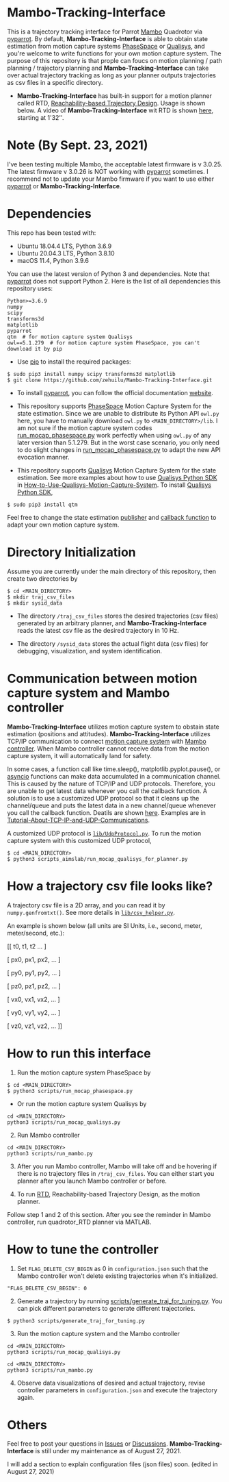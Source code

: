 # Mambo-Tracking-Interface

This is a trajectory tracking interface for Parrot [Mambo](https://www.parrot.com/us/drones/parrot-mambo-fpv) Quadrotor via [pyparrot](https://github.com/amymcgovern/pyparrot). By default, **Mambo-Tracking-Interface** is able to obtain state estimation from motion capture systems [PhaseSpace](https://www.phasespace.com/) or [Qualisys](https://www.qualisys.com/), and you're welcome to write functions for your own motion capture system. The purpose of this repository is that prople can foucs on motion planning / path planning / trajectory planning and **Mambo-Tracking-Interface** can take over actual trajectory tracking as long as your planner outputs trajectories as csv files in a specific directory.

* **Mambo-Tracking-Interface** has built-in support for a motion planner called RTD, [Reachability-based Trajectory Design](https://asmedigitalcollection.asme.org/DSCC/proceedings/DSCC2019/59162/V003T19A010/1070634). Usage is shown below. A video of **Mambo-Tracking-Interface** wit RTD is shown [here](https://www.youtube.com/watch?v=1cldHVQK3Yw), starting at 1'32''.


# Note (By Sept. 23, 2021)
I've been testing multiple Mambo, the acceptable latest firmware is v 3.0.25. The latest firmware v 3.0.26 is NOT working with [pyparrot](https://github.com/amymcgovern/pyparrot) sometimes. I recommend not to update your Mambo firmware if you want to use either [pyparrot](https://github.com/amymcgovern/pyparrot) or **Mambo-Tracking-Interface**.


# Dependencies

This repo has been tested with:
* Ubuntu 18.04.4 LTS, Python 3.6.9
* Ubuntu 20.04.3 LTS, Python 3.8.10
* macOS 11.4, Python 3.9.6

You can use the latest version of Python 3 and dependencies. Note that [pyparrot](https://github.com/amymcgovern/pyparrot) does not support Python 2. Here is the list of all dependencies this repository uses:
```
Python>=3.6.9
numpy
scipy
transforms3d
matplotlib
pyparrot
qtm  # for motion capture system Qualisys
owl==5.1.279  # for motion capture system PhaseSpace, you can't download it by pip
```

* Use [pip](https://pip.pypa.io/en/stable/) to install the required packages:
```
$ sudo pip3 install numpy scipy transforms3d matplotlib
$ git clone https://github.com/zehuilu/Mambo-Tracking-Interface.git
```

* To install [pyparrot](https://github.com/amymcgovern/pyparrot), you can follow the official documentation [website](https://pyparrot.readthedocs.io/en/latest/installation.html).

* This repository supports [PhaseSpace](https://www.phasespace.com/) Motion Capture System for the state estimation. Since we are unable to distribute its Python API `owl.py` here, you have to manually download `owl.py` to `<MAIN_DIRECTORY>/lib`. I am not sure if the motion capture system codes [run_mocap_phasespace.py](https://github.com/zehuilu/Mambo-Tracking-Interface/blob/master/scripts/run_mocap_phasespace.py) work perfectly when using `owl.py` of any later version than 5.1.279. But in the worst case scenario, you only need to do slight changes in [run_mocap_phasespace.py](https://github.com/zehuilu/Mambo-Tracking-Interface/blob/master/scripts/run_mocap_phasespace.py) to adapt the new API evocation manner.

* This repository supports [Qualisys](https://www.qualisys.com/) Motion Capture System for the state estimation. See more examples about how to use [Qualisys Python SDK](https://github.com/qualisys/qualisys_python_sdk) in [How-to-Use-Qualisys-Motion-Capture-System](https://github.com/zehuilu/How-to-Use-Qualisys-Motion-Capture-System).
To install [Qualisys Python SDK](https://github.com/qualisys/qualisys_python_sdk),
```
$ sudo pip3 install qtm
```

Feel free to change the state estimation [publisher](https://github.com/zehuilu/Mambo-Tracking-Interface/blob/master/scripts/run_mocap_phasespace.py) and [callback function](https://github.com/zehuilu/Mambo-Tracking-Interface/blob/master/lib/MamboControllerInterface.py#L232-L302) to adapt your own motion capture system.


# Directory Initialization

Assume you are currently under the main directory of this repository, then create two directories by
```
$ cd <MAIN_DIRECTORY>
$ mkdir traj_csv_files
$ mkdir sysid_data
```

* The directory `/traj_csv_files` stores the desired trajectories (csv files) generated by an arbitrary planner, and **Mambo-Tracking-Interface** reads the latest csv file as the desired trajectory in 10 Hz.

* The directory `/sysid_data` stores the actual flight data (csv files) for debugging, visualization, and system identification.


# Communication between motion capture system and Mambo controller

**Mambo-Tracking-Interface** utilizes motion capture system to obstain state estimation (positions and attitudes). **Mambo-Tracking-Interface** utilizes TCP/IP communication to connect [motion capture system](https://github.com/zehuilu/Mambo-Tracking-Interface/blob/master/scripts/run_mocap_phasespace.py) with [Mambo controller](https://github.com/zehuilu/Mambo-Tracking-Interface/blob/master/scripts/run_mambo.py). When Mambo controller cannot receive data from the motion capture system, it will automatically land for safety.

In some cases, a function call like time.sleep(), matplotlib.pyplot.pause(), or [asyncio](https://pypi.org/project/asyncio/) functions can make data accumulated in a communication channel. This is caused by the nature of TCP/IP and UDP protocols. Therefore, you are unable to get latest data whenever you call the callback function. A solution is to use a customized UDP protocol so that it cleans up the channel/queue and puts the latest data in a new channel/queue whenever you call the callback function. Deatils are shown [here](https://stackoverflow.com/questions/62648835/avoid-accumulation-of-data-in-udp-socket-or-read-newest-data-from-udp-socket). Examples are in [Tutorial-About-TCP-IP-and-UDP-Communications](https://github.com/zehuilu/Tutorial-About-TCP-IP-and-UDP-Communications).

A customized UDP protocol is [`lib/UdpProtocol.py`](https://github.com/zehuilu/Mambo-Tracking-Interface/blob/master/lib/UdpProtocol.py). To run the motion capture system with this customized UDP protocol,
```
$ cd <MAIN_DIRECTORY>
$ python3 scripts_aimslab/run_mocap_qualisys_for_planner.py
```


# How a trajectory csv file looks like?
A trajectory csv file is a 2D array, and you can read it by `numpy.genfromtxt()`. See more details in [`lib/csv_helper.py`](https://github.com/zehuilu/Mambo-Tracking-Interface/blob/master/lib/csv_helper.py#L34-L58).


An example is shown below (all units are SI Units, i.e., second, meter, meter/second, etc.):

[[ t0, t1, t2 ... ]

[  px0, px1, px2, ... ]

[  py0, py1, py2, ... ]

[  pz0, pz1, pz2, ... ]

[  vx0, vx1, vx2, ... ]

[  vy0, vy1, vy2, ... ]

[  vz0, vz1, vz2, ... ]]


# How to run this interface

1. Run the motion capture system PhaseSpace by
```
$ cd <MAIN_DIRECTORY>
$ python3 scripts/run_mocap_phasespace.py
```

* Or run the motion capture system Qualisys by
```
cd <MAIN_DIRECTORY>
python3 scripts/run_mocap_qualisys.py
```


2. Run Mambo controller
```
cd <MAIN_DIRECTORY>
python3 scripts/run_mambo.py
```


3. After you run Mambo controller, Mambo will take off and be hovering if there is no trajectory files in `/traj_csv_files`. You can either start you planner after you launch Mambo controller or before.


3. To run [RTD](https://asmedigitalcollection.asme.org/DSCC/proceedings/DSCC2019/59162/V003T19A010/1070634), Reachability-based Trajectory Design, as the motion planner.

Follow step 1 and 2 of this section. After you see the reminder in Mambo controller, run quadrotor_RTD planner via MATLAB.


# How to tune the controller
1. Set `FLAG_DELETE_CSV_BEGIN` as 0 in `configuration.json` such that the Mambo controller won't delete existing trajectories when it's initialized.
```
"FLAG_DELETE_CSV_BEGIN": 0
```

2. Generate a trajectory by running [scripts/generate_traj_for_tuning.py](https://github.com/zehuilu/Mambo-Tracking-Interface/blob/master/scripts/generate_traj_for_tuning.py). You can pick different parameters to generate different trajectories.
```
$ python3 scripts/generate_traj_for_tuning.py
```

3. Run the motion capture system and the Mambo controller
```
cd <MAIN_DIRECTORY>
python3 scripts/run_mocap_qualisys.py
```

```
cd <MAIN_DIRECTORY>
python3 scripts/run_mambo.py
```

4. Observe data visualizations of desired and actual trajectory, revise controller parameters in `configuration.json` and execute the trajectory again.


# Others
Feel free to post your questions in [Issues](https://github.com/zehuilu/Mambo-Tracking-Interface/issues) or [Discussions](https://github.com/zehuilu/Mambo-Tracking-Interface/discussions). **Mambo-Tracking-Interface** is still under my maintenance as of August 27, 2021.


I will add a section to explain configuration files (json files) soon. (edited in August 27, 2021)


